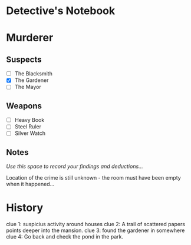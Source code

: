 # Detective's Notebook

# Murderer

## Suspects
- [ ] The Blacksmith
- [X] The Gardener
- [ ] The Mayor

## Weapons
- [ ] Heavy Book
- [ ] Steel Ruler
- [ ] Silver Watch

## Notes
*Use this space to record your findings and deductions...*

Location of the crime is still unknown - the room must have been empty when it happened...

# History

clue 1: suspicius activity around houses
clue 2: A trail of scattered papers points deeper into the mansion.
clue 3: found the gardener in somewhere
clue 4: Go back and check the pond in the park.

